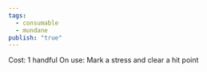 ```yaml
---
tags:
  - consumable
  - mundane
publish: "true"
---
```

Cost: 1 handful
On use: Mark a stress and clear a hit point